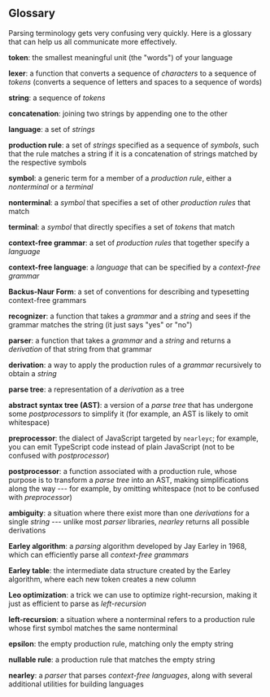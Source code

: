 Glossary
--------

Parsing terminology gets very confusing very quickly. Here is a glossary that
can help us all communicate more effectively.

**token**: the smallest meaningful unit (the "words") of your language

**lexer**: a function that converts a sequence of *characters* to a sequence of
*tokens* (converts a sequence of letters and spaces to a sequence of words)

**string**: a sequence of *tokens*

**concatenation**: joining two strings by appending one to the other

**language**: a set of *strings*

**production rule**: a set of *strings* specified as a sequence of *symbols*,
such that the rule matches a string if it is a concatenation of strings matched
by the respective symbols

**symbol**: a generic term for a member of a *production rule*, either a
*nonterminal* or a *terminal*

**nonterminal**: a *symbol* that specifies a set of other *production rules*
that match

**terminal**: a *symbol* that directly specifies a set of *tokens* that match

**context-free grammar**: a set of *production rules* that together specify a
*language*

**context-free language**: a *language* that can be specified by a
*context-free grammar*

**Backus-Naur Form**: a set of conventions for describing and typesetting
context-free grammars

**recognizer**: a function that takes a *grammar* and a *string* and sees if
the grammar matches the string (it just says "yes" or "no")

**parser**: a function that takes a *grammar* and a *string* and returns a
*derivation* of that string from that grammar

**derivation**: a way to apply the production rules of a *grammar* recursively
to obtain a *string*

**parse tree**: a representation of a *derivation* as a tree

**abstract syntax tree (AST)**: a version of a *parse tree* that has undergone
some *postprocessors* to simplify it (for example, an AST is likely to omit
whitespace)

**preprocessor**: the dialect of JavaScript targeted by `nearleyc`; for
example, you can emit TypeScript code instead of plain JavaScript (not to be
confused with *postprocessor*)

**postprocessor**: a function associated with a production rule, whose purpose
is to transform a *parse tree* into an AST, making simplifications along the
way --- for example, by omitting whitespace (not to be confused with
*preprocessor*)

**ambiguity**: a situation where there exist more than one *derivations* for a
single *string* --- unlike most *parser* libraries, *nearley* returns all
possible derivations

**Earley algorithm**: a *parsing* algorithm developed by Jay Earley in 1968,
which can efficiently parse all *context-free grammars*

**Earley table**: the intermediate data structure created by the Earley
algorithm, where each new token creates a new column

**Leo optimization**: a trick we can use to optimize right-recursion, making it
just as efficient to parse as *left-recursion*

**left-recursion**: a situation where a nonterminal refers to a production rule
whose first symbol matches the same nonterminal

**epsilon**: the empty production rule, matching only the empty string

**nullable rule**: a production rule that matches the empty string

**nearley**: a *parser* that parses *context-free languages*, along with
several additional utilities for building languages
